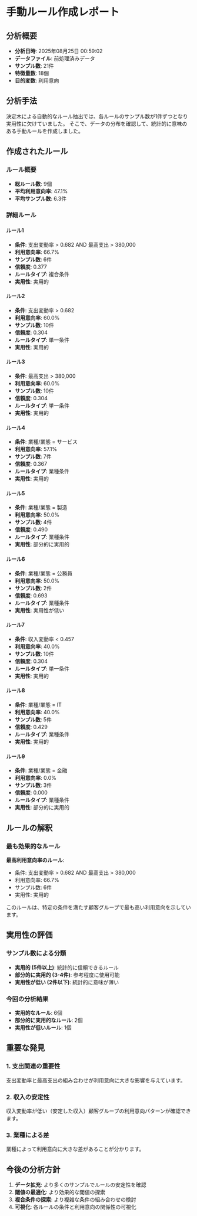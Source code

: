 # 手動ルール作成レポート

## 分析概要
- **分析日時**: 2025年08月25日 00:59:02
- **データファイル**: 前処理済みデータ
- **サンプル数**: 21件
- **特徴量数**: 18個
- **目的変数**: 利用意向

## 分析手法
決定木による自動的なルール抽出では、各ルールのサンプル数が1件ずつとなり実用性に欠けていました。
そこで、データの分布を確認して、統計的に意味のある手動ルールを作成しました。

## 作成されたルール

### ルール概要
- **総ルール数**: 9個
- **平均利用意向率**: 47.1%
- **平均サンプル数**: 6.3件

### 詳細ルール

#### ルール1
- **条件**: 支出変動率 > 0.682 AND 最高支出 > 380,000
- **利用意向率**: 66.7%
- **サンプル数**: 6件
- **信頼度**: 0.377
- **ルールタイプ**: 複合条件
- **実用性**: 実用的


#### ルール2
- **条件**: 支出変動率 > 0.682
- **利用意向率**: 60.0%
- **サンプル数**: 10件
- **信頼度**: 0.304
- **ルールタイプ**: 単一条件
- **実用性**: 実用的


#### ルール3
- **条件**: 最高支出 > 380,000
- **利用意向率**: 60.0%
- **サンプル数**: 10件
- **信頼度**: 0.304
- **ルールタイプ**: 単一条件
- **実用性**: 実用的


#### ルール4
- **条件**: 業種/業態 = サービス
- **利用意向率**: 57.1%
- **サンプル数**: 7件
- **信頼度**: 0.367
- **ルールタイプ**: 業種条件
- **実用性**: 実用的


#### ルール5
- **条件**: 業種/業態 = 製造
- **利用意向率**: 50.0%
- **サンプル数**: 4件
- **信頼度**: 0.490
- **ルールタイプ**: 業種条件
- **実用性**: 部分的に実用的


#### ルール6
- **条件**: 業種/業態 = 公務員
- **利用意向率**: 50.0%
- **サンプル数**: 2件
- **信頼度**: 0.693
- **ルールタイプ**: 業種条件
- **実用性**: 実用性が低い


#### ルール7
- **条件**: 収入変動率 < 0.457
- **利用意向率**: 40.0%
- **サンプル数**: 10件
- **信頼度**: 0.304
- **ルールタイプ**: 単一条件
- **実用性**: 実用的


#### ルール8
- **条件**: 業種/業態 = IT
- **利用意向率**: 40.0%
- **サンプル数**: 5件
- **信頼度**: 0.429
- **ルールタイプ**: 業種条件
- **実用性**: 実用的


#### ルール9
- **条件**: 業種/業態 = 金融
- **利用意向率**: 0.0%
- **サンプル数**: 3件
- **信頼度**: 0.000
- **ルールタイプ**: 業種条件
- **実用性**: 部分的に実用的


## ルールの解釈

### 最も効果的なルール

**最高利用意向率のルール**:
- 条件: 支出変動率 > 0.682 AND 最高支出 > 380,000
- 利用意向率: 66.7%
- サンプル数: 6件
- 実用性: 実用的

このルールは、特定の条件を満たす顧客グループで最も高い利用意向を示しています。

## 実用性の評価

### サンプル数による分類
- **実用的 (5件以上)**: 統計的に信頼できるルール
- **部分的に実用的 (3-4件)**: 参考程度に使用可能
- **実用性が低い (2件以下)**: 統計的に意味が薄い

### 今回の分析結果

- **実用的なルール**: 6個
- **部分的に実用的なルール**: 2個
- **実用性が低いルール**: 1個

## 重要な発見

### 1. 支出関連の重要性
支出変動率と最高支出の組み合わせが利用意向に大きな影響を与えています。

### 2. 収入の安定性
収入変動率が低い（安定した収入）顧客グループの利用意向パターンが確認できます。

### 3. 業種による差
業種によって利用意向に大きな差があることが分かります。

## 今後の分析方針

1. **データ拡充**: より多くのサンプルでルールの安定性を確認
2. **閾値の最適化**: より効果的な閾値の探索
3. **複合条件の探索**: より複雑な条件の組み合わせの検討
4. **可視化**: 各ルールの条件と利用意向の関係性の可視化
